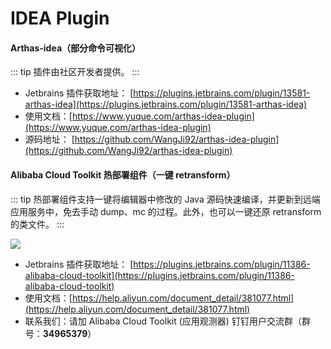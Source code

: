 # IDEA Plugin

#### Arthas-idea（部分命令可视化）

::: tip
插件由社区开发者提供。
:::

- Jetbrains 插件获取地址： [https://plugins.jetbrains.com/plugin/13581-arthas-idea](https://plugins.jetbrains.com/plugin/13581-arthas-idea)
- 使用文档：[https://www.yuque.com/arthas-idea-plugin](https://www.yuque.com/arthas-idea-plugin)
- 源码地址： [https://github.com/WangJi92/arthas-idea-plugin](https://github.com/WangJi92/arthas-idea-plugin)

#### Alibaba Cloud Toolkit 热部署组件（一键 retransform）

::: tip
热部署组件支持一键将编辑器中修改的 Java 源码快速编译，并更新到远端应用服务中，免去手动 dump、mc 的过程。此外，也可以一键还原 retransform 的类文件。
:::

![](/images/alibabacloud_hotreload.png)

- Jetbrains 插件获取地址： [https://plugins.jetbrains.com/plugin/11386-alibaba-cloud-toolkit](https://plugins.jetbrains.com/plugin/11386-alibaba-cloud-toolkit)
- 使用文档：[https://help.aliyun.com/document_detail/381077.html](https://help.aliyun.com/document_detail/381077.html)
- 联系我们：请加 Alibaba Cloud Toolkit (应用观测器) 钉钉用户交流群（群号：**34965379**）
